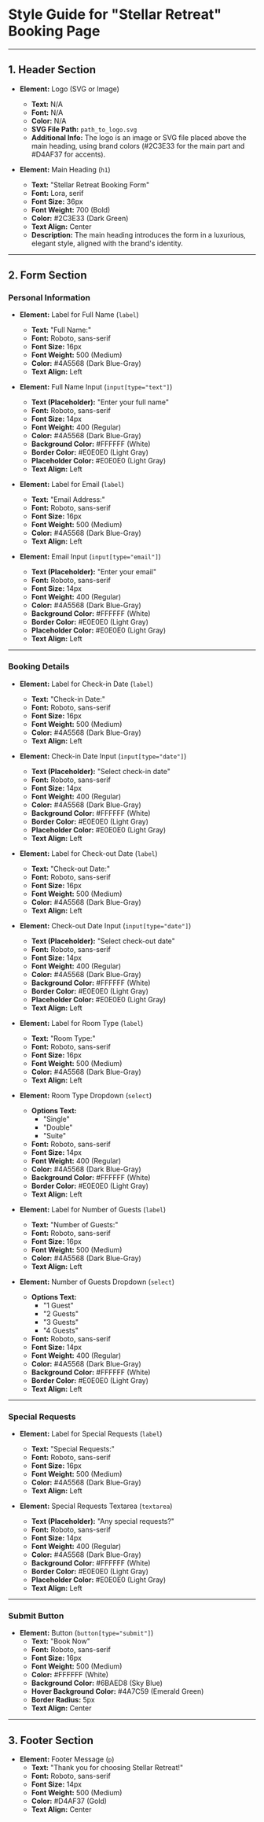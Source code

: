 # Style Guide for "Stellar Retreat" Booking Page

---

## 1. Header Section

- **Element:** Logo (SVG or Image)
  - **Text:** N/A
  - **Font:** N/A
  - **Color:** N/A
  - **SVG File Path:** `path_to_logo.svg`
  - **Additional Info:** The logo is an image or SVG file placed above the main heading, using brand colors (#2C3E33 for the main part and #D4AF37 for accents).

- **Element:** Main Heading (`h1`)
  - **Text:** "Stellar Retreat Booking Form"
  - **Font:** Lora, serif
  - **Font Size:** 36px
  - **Font Weight:** 700 (Bold)
  - **Color:** #2C3E33 (Dark Green)
  - **Text Align:** Center
  - **Description:** The main heading introduces the form in a luxurious, elegant style, aligned with the brand's identity.

---

## 2. Form Section

### Personal Information

- **Element:** Label for Full Name (`label`)
  - **Text:** "Full Name:"
  - **Font:** Roboto, sans-serif
  - **Font Size:** 16px
  - **Font Weight:** 500 (Medium)
  - **Color:** #4A5568 (Dark Blue-Gray)
  - **Text Align:** Left

- **Element:** Full Name Input (`input[type="text"]`)
  - **Text (Placeholder):** "Enter your full name"
  - **Font:** Roboto, sans-serif
  - **Font Size:** 14px
  - **Font Weight:** 400 (Regular)
  - **Color:** #4A5568 (Dark Blue-Gray)
  - **Background Color:** #FFFFFF (White)
  - **Border Color:** #E0E0E0 (Light Gray)
  - **Placeholder Color:** #E0E0E0 (Light Gray)
  - **Text Align:** Left

- **Element:** Label for Email (`label`)
  - **Text:** "Email Address:"
  - **Font:** Roboto, sans-serif
  - **Font Size:** 16px
  - **Font Weight:** 500 (Medium)
  - **Color:** #4A5568 (Dark Blue-Gray)
  - **Text Align:** Left

- **Element:** Email Input (`input[type="email"]`)
  - **Text (Placeholder):** "Enter your email"
  - **Font:** Roboto, sans-serif
  - **Font Size:** 14px
  - **Font Weight:** 400 (Regular)
  - **Color:** #4A5568 (Dark Blue-Gray)
  - **Background Color:** #FFFFFF (White)
  - **Border Color:** #E0E0E0 (Light Gray)
  - **Placeholder Color:** #E0E0E0 (Light Gray)
  - **Text Align:** Left

---

### Booking Details

- **Element:** Label for Check-in Date (`label`)
  - **Text:** "Check-in Date:"
  - **Font:** Roboto, sans-serif
  - **Font Size:** 16px
  - **Font Weight:** 500 (Medium)
  - **Color:** #4A5568 (Dark Blue-Gray)
  - **Text Align:** Left

- **Element:** Check-in Date Input (`input[type="date"]`)
  - **Text (Placeholder):** "Select check-in date"
  - **Font:** Roboto, sans-serif
  - **Font Size:** 14px
  - **Font Weight:** 400 (Regular)
  - **Color:** #4A5568 (Dark Blue-Gray)
  - **Background Color:** #FFFFFF (White)
  - **Border Color:** #E0E0E0 (Light Gray)
  - **Placeholder Color:** #E0E0E0 (Light Gray)
  - **Text Align:** Left

- **Element:** Label for Check-out Date (`label`)
  - **Text:** "Check-out Date:"
  - **Font:** Roboto, sans-serif
  - **Font Size:** 16px
  - **Font Weight:** 500 (Medium)
  - **Color:** #4A5568 (Dark Blue-Gray)
  - **Text Align:** Left

- **Element:** Check-out Date Input (`input[type="date"]`)
  - **Text (Placeholder):** "Select check-out date"
  - **Font:** Roboto, sans-serif
  - **Font Size:** 14px
  - **Font Weight:** 400 (Regular)
  - **Color:** #4A5568 (Dark Blue-Gray)
  - **Background Color:** #FFFFFF (White)
  - **Border Color:** #E0E0E0 (Light Gray)
  - **Placeholder Color:** #E0E0E0 (Light Gray)
  - **Text Align:** Left

- **Element:** Label for Room Type (`label`)
  - **Text:** "Room Type:"
  - **Font:** Roboto, sans-serif
  - **Font Size:** 16px
  - **Font Weight:** 500 (Medium)
  - **Color:** #4A5568 (Dark Blue-Gray)
  - **Text Align:** Left

- **Element:** Room Type Dropdown (`select`)
  - **Options Text:**
    - "Single"
    - "Double"
    - "Suite"
  - **Font:** Roboto, sans-serif
  - **Font Size:** 14px
  - **Font Weight:** 400 (Regular)
  - **Color:** #4A5568 (Dark Blue-Gray)
  - **Background Color:** #FFFFFF (White)
  - **Border Color:** #E0E0E0 (Light Gray)
  - **Text Align:** Left

- **Element:** Label for Number of Guests (`label`)
  - **Text:** "Number of Guests:"
  - **Font:** Roboto, sans-serif
  - **Font Size:** 16px
  - **Font Weight:** 500 (Medium)
  - **Color:** #4A5568 (Dark Blue-Gray)
  - **Text Align:** Left

- **Element:** Number of Guests Dropdown (`select`)
  - **Options Text:**
    - "1 Guest"
    - "2 Guests"
    - "3 Guests"
    - "4 Guests"
  - **Font:** Roboto, sans-serif
  - **Font Size:** 14px
  - **Font Weight:** 400 (Regular)
  - **Color:** #4A5568 (Dark Blue-Gray)
  - **Background Color:** #FFFFFF (White)
  - **Border Color:** #E0E0E0 (Light Gray)
  - **Text Align:** Left

---

### Special Requests

- **Element:** Label for Special Requests (`label`)
  - **Text:** "Special Requests:"
  - **Font:** Roboto, sans-serif
  - **Font Size:** 16px
  - **Font Weight:** 500 (Medium)
  - **Color:** #4A5568 (Dark Blue-Gray)
  - **Text Align:** Left

- **Element:** Special Requests Textarea (`textarea`)
  - **Text (Placeholder):** "Any special requests?"
  - **Font:** Roboto, sans-serif
  - **Font Size:** 14px
  - **Font Weight:** 400 (Regular)
  - **Color:** #4A5568 (Dark Blue-Gray)
  - **Background Color:** #FFFFFF (White)
  - **Border Color:** #E0E0E0 (Light Gray)
  - **Placeholder Color:** #E0E0E0 (Light Gray)
  - **Text Align:** Left

---

### Submit Button

- **Element:** Button (`button[type="submit"]`)
  - **Text:** "Book Now"
  - **Font:** Roboto, sans-serif
  - **Font Size:** 16px
  - **Font Weight:** 500 (Medium)
  - **Color:** #FFFFFF (White)
  - **Background Color:** #6BAED8 (Sky Blue)
  - **Hover Background Color:** #4A7C59 (Emerald Green)
  - **Border Radius:** 5px
  - **Text Align:** Center

---

## 3. Footer Section

- **Element:** Footer Message (`p`)
  - **Text:** "Thank you for choosing Stellar Retreat!"
  - **Font:** Roboto, sans-serif
  - **Font Size:** 14px
  - **Font Weight:** 500 (Medium)
  - **Color:** #D4AF37 (Gold)
  - **Text Align:** Center